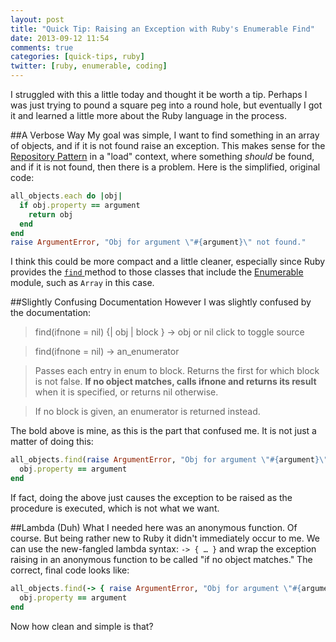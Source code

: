 ```yaml
---
layout: post
title: "Quick Tip: Raising an Exception with Ruby's Enumerable Find"
date: 2013-09-12 11:54
comments: true
categories: [quick-tips, ruby]
twitter: [ruby, enumerable, coding]
---
```

I struggled with this a little today and thought it be worth a tip. Perhaps I was just trying to pound a square peg into a round hole, but eventually I got it and learned a little more about the Ruby language in the process.

##A Verbose Way
My goal was simple, I want to find something in an array of objects, and if it is not found raise an exception. This makes sense for the [Repository Pattern](http://martinfowler.com/eaaCatalog/repository.html) in a "load" context, where something *should* be found, and if it is not found, then there is a problem. Here is the simplified, original code:

```ruby
all_objects.each do |obj|
  if obj.property == argument
    return obj
  end
end
raise ArgumentError, "Obj for argument \"#{argument}\" not found."
```

I think this could be more compact and a little cleaner, especially since Ruby provides the [`find` ](http://ruby-doc.org/core-1.9.3/Enumerable.html#method-i-find) method to those classes that include the [Enumerable](http://ruby-doc.org/core-1.9.3/Enumerable.html) module, such as `Array` in this case.

##Slightly Confusing Documentation
However I was slightly confused by the documentation:


> find(ifnone = nil) {| obj | block } → obj or nil click to toggle source

> find(ifnone = nil) → an_enumerator

> Passes each entry in enum to block. Returns the first for which block is not false. **If no object matches, calls ifnone and returns its result** when it is specified, or returns nil otherwise.

> If no block is given, an enumerator is returned instead.


The bold above is mine, as this is the part that confused me. It is not just a matter of doing this:

```ruby
all_objects.find(raise ArgumentError, "Obj for argument \"#{argument}\" not found.") do |obj|
  obj.property == argument
end
```

If fact, doing the above just causes the exception to be raised as the procedure is executed, which is not what we want.

##Lambda (Duh)
What I needed here was an anonymous function. Of course. But being rather new to Ruby it didn't immediately occur to me. We can use the new-fangled lambda syntax: `-> { … }` and wrap the exception raising in an anonymous function to be called "if no object matches." The correct, final code looks like:

```ruby
all_objects.find(-> { raise ArgumentError, "Obj for argument \"#{argument}\" not found." }) do |obj|
  obj.property == argument
end
```

Now how clean and simple is that?
